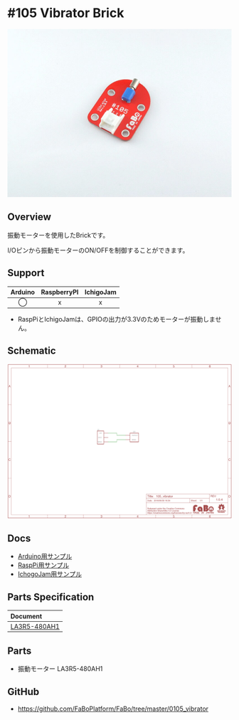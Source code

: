 # #105 Vibrator Brick

![](./img/105_vibrator.jpg)
<!--COLORME-->

## Overview
振動モーターを使用したBrickです。

I/Oピンから振動モーターのON/OFFを制御することができます。

## Support
|Arduino|RaspberryPI|IchigoJam|
|:--:|:--:|:--:|
|◯|x|x|

* RaspPiとIchigoJamは、GPIOの出力が3.3Vのためモーターが振動しません。

## Schematic
![](./img/105_vibrator_sch.png)

## Docs

* [Arduino用サンプル](http://docs.fabo.io/fabo/arduino/brick_analog/105_brick_analog_vibrator.html)
* [RaspPi用サンプル](http://docs.fabo.io/fabo/rasppi/brick_analog/105_brick_analog_vibrator.html)
* [IchogoJam用サンプル](http://docs.fabo.io/fabo/ichigojam/brick_analog/105_brick_analog_vibrator.html)

## Parts Specification
| Document |
|:--|
| [LA3R5-480AH1](http://akizukidenshi.com/catalog/g/gP-06744/) |

## Parts
- 振動モーター LA3R5-480AH1

## GitHub
- https://github.com/FaBoPlatform/FaBo/tree/master/0105_vibrator
